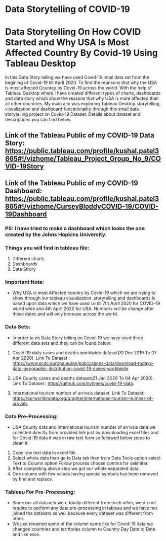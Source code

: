 # Data Storytelling of COVID-19

# Data Storytelling On How COVID Started and Why USA Is Most Affected Country By Covid-19 Using Tableau Desktop
In this Data Story telling we have used Covid-19 intial data set from the begining of Covid-19 till April 2020. To find the reansons that why the USA is most affected Countey by Covid-19 across the world. With the help of Tableau Desktop where I have created different types of charts, dashboards and data story which show the reasons that why USA is more affected than all other countries. My main aim was exploring Tableau Desktop storytelling, visualization and dashboard funcationality through this small data storytelling project on Covid-19 Dataset. Details about dataset and descriptions you can find below.


## Link of the Tableau Public of my COVID-19 Data Story: https://public.tableau.com/profile/kushal.patel3865#!/vizhome/Tableau_Project_Group_No_9/COVID-19Story
## Link of the Tableau Public of my COVID-19 Dashboard: https://public.tableau.com/profile/kushal.patel3865#!/vizhome/CurseyBloddyCOVID-19/COVID-19Dashboard
### PS: I have tried to make a dashboard which looks the one created by the Johns Hopkins University.

### Things you will find in tableau file:

1. Different charts
2. Dashboards
3. Data Strory

### Important Note:

* Why USA is most Affected country by Covid-19 which we are trying to show through our tableau visualization ,storytelling and dashboards is based upon data which we have used i.e till 7th April 2020 for COVID–19 world wide and 4th April 2020 for USA. Numbers will be change after these dates and will only increase across the world.

### Data Sets:

* In order to do Data Story telling on Covid-19 we have used three different data sets and they can be found below:

1. Covid-19 daily cases and deaths worldwide dataset(31 Dec 2019 To 07 Apr 2020).
Link To Dataset : https://www.ecdc.europa.eu/en/publications-data/download-todays-data-geographic-distribution-covid-19-cases-worldwide

2. USA County cases and deaths dataset(21 Jan 2020 To 04 Apr 2020).
Link To Dataset : https://github.com/nytimes/covid-19-data.

3. International tourism number of arrivals dataset.
Link To Dataset: https://ourworldindata.org/grapher/international-tourism-number-of-arrivals

### Data Pre-Processing:

* USA County data and international tourism number of arrivals data we collected directly from provided link just by downloading excel files and for Covid-19 data it was in raw text form so followed below steps to clean it:

1. Copy raw text data in excel file.
2. Select whole data then go to Data tab then from Data Tools option select Text to Column option Follow process choose comma for delimiter.
3. After completing above step we got our whole separated data.
4. One column with few values having special symbols has been removed by find and replace.	

### Tableau For Pre-Processing:

* Since our all datasets were totally different from each other, we do not require to perform any data pre-processing in tableau and we have not joined the datasets as well because every dataset was different from other.
* We just renamed some of the column name like for Covid-19 data we changed countries and territories column to Country Day Date to Date and like wise.







